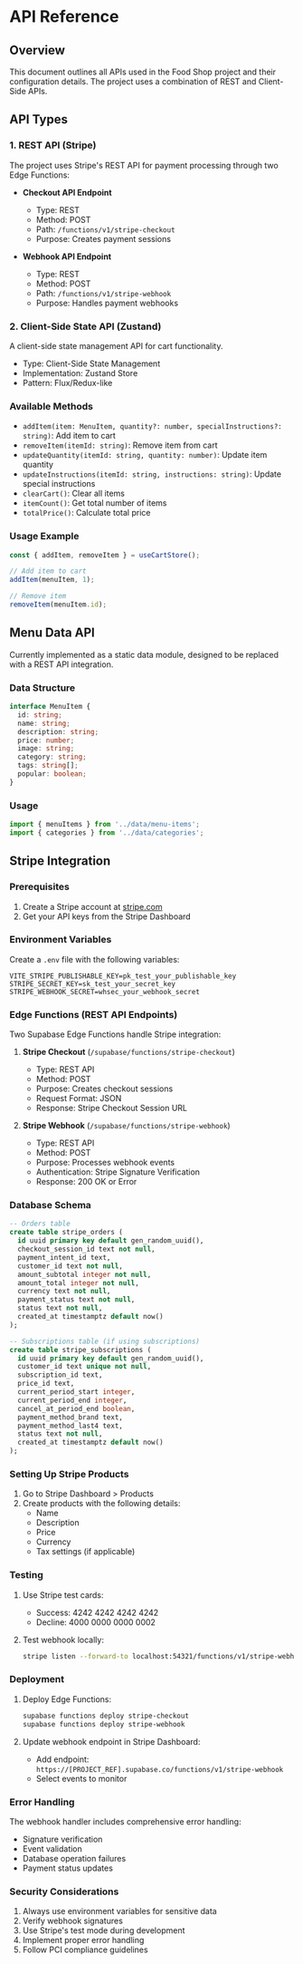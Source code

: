 # API Reference

## Overview

This document outlines all APIs used in the Food Shop project and their configuration details. The project uses a combination of REST and Client-Side APIs.

## API Types

### 1. REST API (Stripe)
The project uses Stripe's REST API for payment processing through two Edge Functions:

- **Checkout API Endpoint**
  - Type: REST
  - Method: POST
  - Path: `/functions/v1/stripe-checkout`
  - Purpose: Creates payment sessions

- **Webhook API Endpoint**
  - Type: REST
  - Method: POST
  - Path: `/functions/v1/stripe-webhook`
  - Purpose: Handles payment webhooks

### 2. Client-Side State API (Zustand)
A client-side state management API for cart functionality.

- Type: Client-Side State Management
- Implementation: Zustand Store
- Pattern: Flux/Redux-like

### Available Methods

- `addItem(item: MenuItem, quantity?: number, specialInstructions?: string)`: Add item to cart
- `removeItem(itemId: string)`: Remove item from cart
- `updateQuantity(itemId: string, quantity: number)`: Update item quantity
- `updateInstructions(itemId: string, instructions: string)`: Update special instructions
- `clearCart()`: Clear all items
- `itemCount()`: Get total number of items
- `totalPrice()`: Calculate total price

### Usage Example
```typescript
const { addItem, removeItem } = useCartStore();

// Add item to cart
addItem(menuItem, 1);

// Remove item
removeItem(menuItem.id);
```

## Menu Data API

Currently implemented as a static data module, designed to be replaced with a REST API integration.

### Data Structure
```typescript
interface MenuItem {
  id: string;
  name: string;
  description: string;
  price: number;
  image: string;
  category: string;
  tags: string[];
  popular: boolean;
}
```

### Usage
```typescript
import { menuItems } from '../data/menu-items';
import { categories } from '../data/categories';
```

## Stripe Integration

### Prerequisites

1. Create a Stripe account at [stripe.com](https://stripe.com)
2. Get your API keys from the Stripe Dashboard

### Environment Variables

Create a `.env` file with the following variables:

```env
VITE_STRIPE_PUBLISHABLE_KEY=pk_test_your_publishable_key
STRIPE_SECRET_KEY=sk_test_your_secret_key
STRIPE_WEBHOOK_SECRET=whsec_your_webhook_secret
```

### Edge Functions (REST API Endpoints)

Two Supabase Edge Functions handle Stripe integration:

1. **Stripe Checkout** (`/supabase/functions/stripe-checkout`)
   - Type: REST API
   - Method: POST
   - Purpose: Creates checkout sessions
   - Request Format: JSON
   - Response: Stripe Checkout Session URL

2. **Stripe Webhook** (`/supabase/functions/stripe-webhook`)
   - Type: REST API
   - Method: POST
   - Purpose: Processes webhook events
   - Authentication: Stripe Signature Verification
   - Response: 200 OK or Error

### Database Schema

```sql
-- Orders table
create table stripe_orders (
  id uuid primary key default gen_random_uuid(),
  checkout_session_id text not null,
  payment_intent_id text,
  customer_id text not null,
  amount_subtotal integer not null,
  amount_total integer not null,
  currency text not null,
  payment_status text not null,
  status text not null,
  created_at timestamptz default now()
);

-- Subscriptions table (if using subscriptions)
create table stripe_subscriptions (
  id uuid primary key default gen_random_uuid(),
  customer_id text unique not null,
  subscription_id text,
  price_id text,
  current_period_start integer,
  current_period_end integer,
  cancel_at_period_end boolean,
  payment_method_brand text,
  payment_method_last4 text,
  status text not null,
  created_at timestamptz default now()
);
```

### Setting Up Stripe Products

1. Go to Stripe Dashboard > Products
2. Create products with the following details:
   - Name
   - Description
   - Price
   - Currency
   - Tax settings (if applicable)

### Testing

1. Use Stripe test cards:
   - Success: 4242 4242 4242 4242
   - Decline: 4000 0000 0000 0002
   
2. Test webhook locally:
   ```bash
   stripe listen --forward-to localhost:54321/functions/v1/stripe-webhook
   ```

### Deployment

1. Deploy Edge Functions:
   ```bash
   supabase functions deploy stripe-checkout
   supabase functions deploy stripe-webhook
   ```

2. Update webhook endpoint in Stripe Dashboard:
   - Add endpoint: `https://[PROJECT_REF].supabase.co/functions/v1/stripe-webhook`
   - Select events to monitor

### Error Handling

The webhook handler includes comprehensive error handling:
- Signature verification
- Event validation
- Database operation failures
- Payment status updates

### Security Considerations

1. Always use environment variables for sensitive data
2. Verify webhook signatures
3. Use Stripe's test mode during development
4. Implement proper error handling
5. Follow PCI compliance guidelines